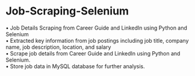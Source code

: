 # Job-Scraping-Selenium
• Job Details Scraping from Career Guide and LinkedIn using Python and Selenium   
• Extracted key information from job postings including job title, company name, job description, location, and salary  
• Scrape job details from Career Guide and LinkedIn using Python and Selenium.  
• Store job data in MySQL database for further analysis.  
